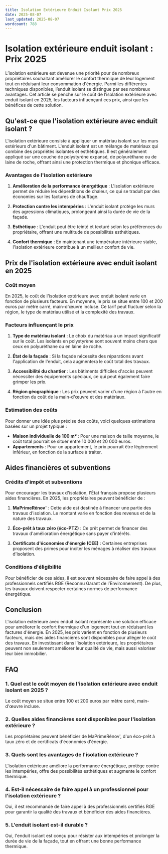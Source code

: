 ```yaml
---
title: Isolation Extérieure Enduit Isolant Prix 2025
date: 2025-08-07
last_updated: 2025-08-07
wordcount: 788
---
```


# Isolation extérieure enduit isolant : Prix 2025

L’isolation extérieure est devenue une priorité pour de nombreux propriétaires souhaitant améliorer le confort thermique de leur logement tout en réduisant leur consommation d'énergie. Parmi les différentes techniques disponibles, l’enduit isolant se distingue par ses nombreux avantages. Cet article se penche sur le coût de l’isolation extérieure avec enduit isolant en 2025, les facteurs influençant ces prix, ainsi que les bénéfices de cette solution.

## Qu'est-ce que l'isolation extérieure avec enduit isolant ?

L'isolation extérieure consiste à appliquer un matériau isolant sur les murs extérieurs d'un bâtiment. L'enduit isolant est un mélange de matériaux qui combine des propriétés isolantes et esthétiques. Il est généralement appliqué sur une couche de polystyrène expansé, de polyuréthane ou de laine de roche, offrant ainsi une protection thermique et phonique efficace.

### Avantages de l'isolation extérieure

1. **Amélioration de la performance énergétique** : L'isolation extérieure permet de réduire les déperditions de chaleur, ce qui se traduit par des économies sur les factures de chauffage.
   
2. **Protection contre les intempéries** : L'enduit isolant protège les murs des agressions climatiques, prolongeant ainsi la durée de vie de la façade.

3. **Esthétique** : L'enduit peut être teinté et texturé selon les préférences du propriétaire, offrant une multitude de possibilités esthétiques.

4. **Confort thermique** : En maintenant une température intérieure stable, l'isolation extérieure contribue à un meilleur confort de vie.

## Prix de l'isolation extérieure avec enduit isolant en 2025

### Coût moyen

En 2025, le coût de l'isolation extérieure avec enduit isolant varie en fonction de plusieurs facteurs. En moyenne, le prix se situe entre 100 et 200 euros par mètre carré, main-d'œuvre incluse. Ce tarif peut fluctuer selon la région, le type de matériau utilisé et la complexité des travaux.

### Facteurs influençant le prix

1. **Type de matériau isolant** : Le choix du matériau a un impact significatif sur le coût. Les isolants en polystyrène sont souvent moins chers que ceux en polyuréthane ou en laine de roche.

2. **État de la façade** : Si la façade nécessite des réparations avant l'application de l'enduit, cela augmentera le coût total des travaux.

3. **Accessibilité du chantier** : Les bâtiments difficiles d'accès peuvent nécessiter des équipements spéciaux, ce qui peut également faire grimper les prix.

4. **Région géographique** : Les prix peuvent varier d'une région à l'autre en fonction du coût de la main-d'œuvre et des matériaux.

### Estimation des coûts

Pour donner une idée plus précise des coûts, voici quelques estimations basées sur un projet typique :

- **Maison individuelle de 100 m²** : Pour une maison de taille moyenne, le coût total pourrait se situer entre 10 000 et 20 000 euros.
- **Appartements** : Pour un appartement, le prix pourrait être légèrement inférieur, en fonction de la surface à traiter.

## Aides financières et subventions

### Crédits d'impôt et subventions

Pour encourager les travaux d'isolation, l'État français propose plusieurs aides financières. En 2025, les propriétaires peuvent bénéficier de :

1. **MaPrimeRénov'** : Cette aide est destinée à financer une partie des travaux d'isolation. Le montant varie en fonction des revenus et de la nature des travaux.

2. **Éco-prêt à taux zéro (éco-PTZ)** : Ce prêt permet de financer des travaux d'amélioration énergétique sans payer d'intérêts.

3. **Certificats d'économies d'énergie (CEE)** : Certaines entreprises proposent des primes pour inciter les ménages à réaliser des travaux d'isolation.

### Conditions d'éligibilité

Pour bénéficier de ces aides, il est souvent nécessaire de faire appel à des professionnels certifiés RGE (Reconnu Garant de l’Environnement). De plus, les travaux doivent respecter certaines normes de performance énergétique.

## Conclusion

L'isolation extérieure avec enduit isolant représente une solution efficace pour améliorer le confort thermique d'un logement tout en réduisant les factures d'énergie. En 2025, les prix varient en fonction de plusieurs facteurs, mais des aides financières sont disponibles pour alléger le coût des travaux. En investissant dans l'isolation extérieure, les propriétaires peuvent non seulement améliorer leur qualité de vie, mais aussi valoriser leur bien immobilier.

## FAQ

### 1. Quel est le coût moyen de l'isolation extérieure avec enduit isolant en 2025 ?

Le coût moyen se situe entre 100 et 200 euros par mètre carré, main-d'œuvre incluse.

### 2. Quelles aides financières sont disponibles pour l'isolation extérieure ?

Les propriétaires peuvent bénéficier de MaPrimeRénov', d'un éco-prêt à taux zéro et de certificats d'économies d'énergie.

### 3. Quels sont les avantages de l'isolation extérieure ?

L'isolation extérieure améliore la performance énergétique, protège contre les intempéries, offre des possibilités esthétiques et augmente le confort thermique.

### 4. Est-il nécessaire de faire appel à un professionnel pour l'isolation extérieure ?

Oui, il est recommandé de faire appel à des professionnels certifiés RGE pour garantir la qualité des travaux et bénéficier des aides financières.

### 5. L'enduit isolant est-il durable ?

Oui, l'enduit isolant est conçu pour résister aux intempéries et prolonger la durée de vie de la façade, tout en offrant une bonne performance thermique.